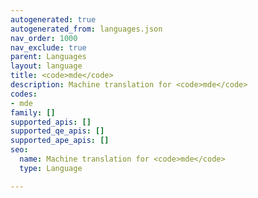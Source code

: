 ```yaml
---
autogenerated: true
autogenerated_from: languages.json
nav_order: 1000
nav_exclude: true
parent: Languages
layout: language
title: <code>mde</code>
description: Machine translation for <code>mde</code>
codes:
- mde
family: []
supported_apis: []
supported_qe_apis: []
supported_ape_apis: []
seo:
  name: Machine translation for <code>mde</code>
  type: Language

---
```


